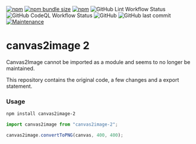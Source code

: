 [![npm](https://img.shields.io/npm/v/canvas2image-2?style=flat-square)](https://www.npmjs.com/package/vuejs-quill)
[![npm bundle size](https://img.shields.io/bundlephobia/min/canvas2image-2?style=flat-square)](https://www.npmjs.com/package/vuejs-quill)
[![npm](https://img.shields.io/npm/dt/canvas2image-2?style=flat-square)](https://www.npmjs.com/package/vuejs-quill)
![GitHub Lint Workflow Status](https://img.shields.io/github/workflow/status/JonathanTreffler/canvas2image-2/Lint?label=Lint&style=flat-square)
![GitHub CodeQL Workflow Status](https://img.shields.io/github/workflow/status/JonathanTreffler/canvas2image-2/CodeQL?label=CodeQL&style=flat-square)
![GitHub](https://img.shields.io/github/license/JonathanTreffler/canvas2image-2?style=flat-square)
![GitHub last commit](https://img.shields.io/github/last-commit/JonathanTreffler/canvas2image-2?style=flat-square)
[![Maintenance](https://img.shields.io/maintenance/yes/2020?style=flat-square)](https://github.com/JonathanTreffler/canvas2image-2/commits/)

# canvas2image 2

Canvas2Image cannot be imported as a module and seems to no longer be maintained.

This repository contains the original code, a few changes and a export statement.

### Usage
```bash
npm install canvas2image-2
```

```js
import canvas2image from "canvas2image-2";

canvas2image.convertToPNG(canvas, 400, 400);
```
